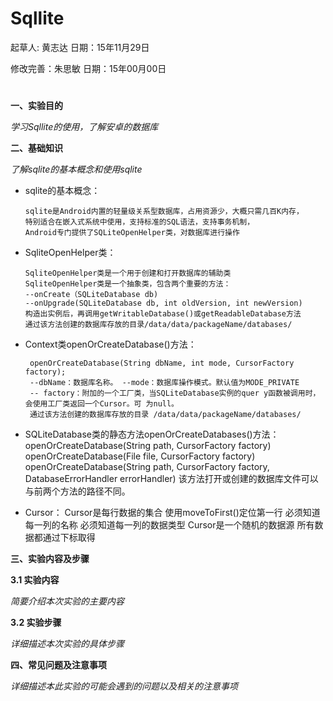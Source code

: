 # Sqllite

起草人: 黄志达   日期：15年11月29日

修改完善：朱思敏   日期：15年00月00日

# 

**一、实验目的**

*学习Sqllite的使用，了解安卓的数据库*

**二、基础知识**

*了解sqlite的基本概念和使用sqlite*
   
* sqlite的基本概念：

      sqlite是Android内置的轻量级关系型数据库，占用资源少，大概只需几百K内存，
      特别适合在嵌入式系统中使用，支持标准的SQL语法，支持事务机制，
      Android专门提供了SQLiteOpenHelper类，对数据库进行操作

* SqliteOpenHelper类：

      SqliteOpenHelper类是一个用于创建和打开数据库的辅助类
      SqliteOpenHelper类是一个抽象类，包含两个重要的方法：
      --onCreate（SQLiteDatabase db)
      --onUpgrade(SQLiteDatabase db, int oldVersion, int newVersion)
      构造出实例后，再调用getWritableDatabase()或getReadableDatabase方法
      通过该方法创建的数据库存放的目录/data/data/packageName/databases/


* Context类openOrCreateDatabase()方法：

       openOrCreateDatabase(String dbName, int mode, CursorFactory factory); 
       --dbName：数据库名称。 --mode：数据库操作模式。默认值为MODE_PRIVATE 
       -- factory：附加的一个工厂类，当SQLiteDatabase实例的quer y函数被调用时，会使用工厂类返回一个Cursor。可 为null。 
       通过该方法创建的数据库存放的目录 /data/data/packageName/databases/ 

* SQLiteDatabase类的静态方法openOrCreateDatabases()方法：
        openOrCreateDatabase(String path,     CursorFactory factory) 
        openOrCreateDatabase(File file,     CursorFactory factory) 
        openOrCreateDatabase(String path,    CursorFactory factory,    DatabaseErrorHandler errorHandler) 该方法打开或创建的数据库文件可以 与前两个方法的路径不同。 

* Cursor：
        Cursor是每行数据的集合
        使用moveToFirst()定位第一行
        必须知道每一列的名称
        必须知道每一列的数据类型
        Cursor是一个随机的数据源
        所有数据都通过下标取得
        

**三、实验内容及步骤**

**3.1 实验内容**

*简要介绍本次实验的主要内容*

**3.2 实验步骤**

*详细描述本次实验的具体步骤*

**四、常见问题及注意事项**

*详细描述本此实验的可能会遇到的问题以及相关的注意事项*


